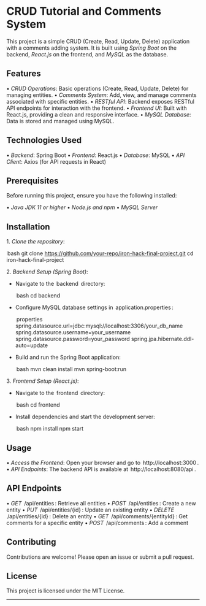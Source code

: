 # CRUD Tutorial and Comments System

This project is a simple CRUD (Create, Read, Update, Delete) application with a comments adding system. It is built using *Spring Boot* on the backend, *React.js* on the frontend, and *MySQL* as the database.

## Features

•⁠  ⁠*CRUD Operations*: Basic operations (Create, Read, Update, Delete) for managing entities.
•⁠  ⁠*Comments System*: Add, view, and manage comments associated with specific entities.
•⁠  ⁠*RESTful API*: Backend exposes RESTful API endpoints for interaction with the frontend.
•⁠  ⁠*Frontend UI*: Built with React.js, providing a clean and responsive interface.
•⁠  ⁠*MySQL Database*: Data is stored and managed using MySQL.

## Technologies Used

•⁠  ⁠*Backend*: Spring Boot
•⁠  ⁠*Frontend*: React.js
•⁠  ⁠*Database*: MySQL
•⁠  ⁠*API Client*: Axios (for API requests in React)

## Prerequisites

Before running this project, ensure you have the following installed:

•⁠  ⁠*Java JDK 11 or higher*
•⁠  ⁠*Node.js and npm*
•⁠  ⁠*MySQL Server*

## Installation

1.⁠ ⁠*Clone the repository*:

   ⁠ bash
   git clone https://github.com/your-repo/iron-hack-final-project.git
   cd iron-hack-final-project
    ⁠

2.⁠ ⁠*Backend Setup (Spring Boot)*:

   - Navigate to the ⁠ backend ⁠ directory:

     ⁠ bash
     cd backend
      ⁠

   - Configure MySQL database settings in ⁠ application.properties ⁠:

     ⁠ properties
     spring.datasource.url=jdbc:mysql://localhost:3306/your_db_name
     spring.datasource.username=your_username
     spring.datasource.password=your_password
     spring.jpa.hibernate.ddl-auto=update
      ⁠

   - Build and run the Spring Boot application:

     ⁠ bash
     mvn clean install
     mvn spring-boot:run
      ⁠

3.⁠ ⁠*Frontend Setup (React.js)*:

   - Navigate to the ⁠ frontend ⁠ directory:

     ⁠ bash
     cd frontend
      ⁠

   - Install dependencies and start the development server:

     ⁠ bash
     npm install
     npm start
      ⁠

## Usage

•⁠  ⁠*Access the Frontend*: Open your browser and go to ⁠ http://localhost:3000 ⁠.
•⁠  ⁠*API Endpoints*: The backend API is available at ⁠ http://localhost:8080/api ⁠.

## API Endpoints

•⁠  ⁠*GET* ⁠ /api/entities ⁠: Retrieve all entities
•⁠  ⁠*POST* ⁠ /api/entities ⁠: Create a new entity
•⁠  ⁠*PUT* ⁠ /api/entities/{id} ⁠: Update an existing entity
•⁠  ⁠*DELETE* ⁠ /api/entities/{id} ⁠: Delete an entity
•⁠  ⁠*GET* ⁠ /api/comments/{entityId} ⁠: Get comments for a specific entity
•⁠  ⁠*POST* ⁠ /api/comments ⁠: Add a comment


## Contributing

Contributions are welcome! Please open an issue or submit a pull request.

## License

This project is licensed under the MIT License.

---